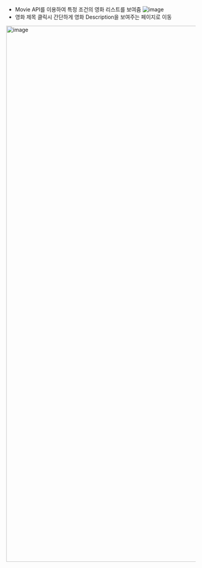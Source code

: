 - Movie API를 이용하여 특정 조건의 영화 리스트를 보여줌
![image](https://user-images.githubusercontent.com/107563678/236674225-3cae812c-695f-481c-a8f5-8dc9bb4417bd.png)
- 영화 제목 클릭시 간단하게 영화 Description을 보여주는 페이지로 이동
<img width="1424" alt="image" src="https://user-images.githubusercontent.com/107563678/236674249-58f0b45d-7915-49a5-923e-7677918cab5d.png">
